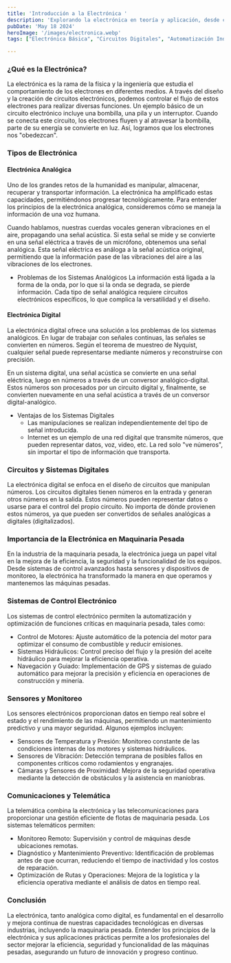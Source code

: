 ```yaml
---
title: 'Introducción a la Electrónica '
description: 'Explorando la electrónica en teoría y aplicación, desde circuitos básicos hasta sistemas de control en maquinaria pesada'
pubDate: 'May 18 2024'
heroImage: '/images/electronica.webp'
tags: ["Electrónica Básica", "Circuitos Digitales", "Automatización Industrial", "Electronica"]

---
```

### ¿Qué es la Electrónica?
La electrónica es la rama de la física y la ingeniería que estudia el comportamiento de los electrones en diferentes medios. A través del diseño y la creación de circuitos electrónicos, podemos controlar el flujo de estos electrones para realizar diversas funciones. Un ejemplo básico de un circuito electrónico incluye una bombilla, una pila y un interruptor. Cuando se conecta este circuito, los electrones fluyen y al atravesar la bombilla, parte de su energía se convierte en luz. Así, logramos que los electrones nos "obedezcan".
### Tipos de Electrónica
#### Electrónica Analógica
Uno de los grandes retos de la humanidad es manipular, almacenar, recuperar y transportar información. La electrónica ha amplificado estas capacidades, permitiéndonos progresar tecnológicamente. Para entender los principios de la electrónica analógica, consideremos cómo se maneja la información de una voz humana.

Cuando hablamos, nuestras cuerdas vocales generan vibraciones en el aire, propagando una señal acústica. Si esta señal se mide y se convierte en una señal eléctrica a través de un micrófono, obtenemos una señal analógica. Esta señal eléctrica es análoga a la señal acústica original, permitiendo que la información pase de las vibraciones del aire a las vibraciones de los electrones.
- Problemas de los Sistemas Analógicos
La información está ligada a la forma de la onda, por lo que si la onda se degrada, se pierde información.
Cada tipo de señal analógica requiere circuitos electrónicos específicos, lo que complica la versatilidad y el diseño.
#### Electrónica Digital
La electrónica digital ofrece una solución a los problemas de los sistemas analógicos. En lugar de trabajar con señales continuas, las señales se convierten en números. Según el teorema de muestreo de Nyquist, cualquier señal puede representarse mediante números y reconstruirse con precisión.

En un sistema digital, una señal acústica se convierte en una señal eléctrica, luego en números a través de un conversor analógico-digital. Estos números son procesados por un circuito digital y, finalmente, se convierten nuevamente en una señal acústica a través de un conversor digital-analógico.
- Ventajas de los Sistemas Digitales
    - Las manipulaciones se realizan independientemente del tipo de señal introducida.
    - Internet es un ejemplo de una red digital que transmite números, que pueden representar datos, voz,   video, etc. La red solo "ve números", sin importar el tipo de información que transporta.
### Circuitos y Sistemas Digitales
La electrónica digital se enfoca en el diseño de circuitos que manipulan números. Los circuitos digitales tienen números en la entrada y generan otros números en la salida. Estos números pueden representar datos o usarse para el control del propio circuito. No importa de dónde provienen estos números, ya que pueden ser convertidos de señales analógicas a digitales (digitalizados).
### Importancia de la Electrónica en Maquinaria Pesada
En la industria de la maquinaria pesada, la electrónica juega un papel vital en la mejora de la eficiencia, la seguridad y la funcionalidad de los equipos. Desde sistemas de control avanzados hasta sensores y dispositivos de monitoreo, la electrónica ha transformado la manera en que operamos y mantenemos las máquinas pesadas.
### Sistemas de Control Electrónico
Los sistemas de control electrónico permiten la automatización y optimización de funciones críticas en maquinaria pesada, tales como:

- Control de Motores: Ajuste automático de la potencia del motor para optimizar el consumo de combustible y reducir emisiones.
- Sistemas Hidráulicos: Control preciso del flujo y la presión del aceite hidráulico para mejorar la eficiencia operativa.
- Navegación y Guiado: Implementación de GPS y sistemas de guiado automático para mejorar la precisión y eficiencia en operaciones de construcción y minería.
### Sensores y Monitoreo
Los sensores electrónicos proporcionan datos en tiempo real sobre el estado y el rendimiento de las máquinas, permitiendo un mantenimiento predictivo y una mayor seguridad. Algunos ejemplos incluyen:

- Sensores de Temperatura y Presión: Monitoreo constante de las condiciones internas de los motores y sistemas hidráulicos.
- Sensores de Vibración: Detección temprana de posibles fallos en componentes críticos como rodamientos y engranajes.
- Cámaras y Sensores de Proximidad: Mejora de la seguridad operativa mediante la detección de obstáculos y la asistencia en maniobras.
### Comunicaciones y Telemática
La telemática combina la electrónica y las telecomunicaciones para proporcionar una gestión eficiente de flotas de maquinaria pesada. Los sistemas telemáticos permiten:

- Monitoreo Remoto: Supervisión y control de máquinas desde ubicaciones remotas.
- Diagnóstico y Mantenimiento Preventivo: Identificación de problemas antes de que ocurran, reduciendo el tiempo de inactividad y los costos de reparación.
- Optimización de Rutas y Operaciones: Mejora de la logística y la eficiencia operativa mediante el análisis de datos en tiempo real.

### Conclusión
La electrónica, tanto analógica como digital, es fundamental en el desarrollo y mejora continua de nuestras capacidades tecnológicas en diversas industrias, incluyendo la maquinaria pesada. Entender los principios de la electrónica y sus aplicaciones prácticas permite a los profesionales del sector mejorar la eficiencia, seguridad y funcionalidad de las máquinas pesadas, asegurando un futuro de innovación y progreso continuo.
